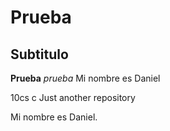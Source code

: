 # Prueba
## Subtitulo
**Prueba**
*prueba*
Mi nombre es Daniel
>
10cs c
Just another repository

Mi nombre es Daniel. 
